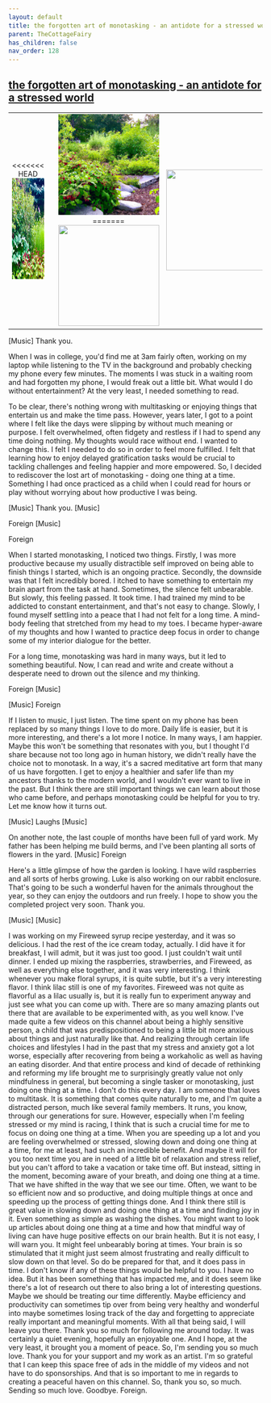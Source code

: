 ```yaml
---
layout: default
title: the forgotten art of monotasking - an antidote for a stressed world
parent: TheCottageFairy
has_children: false
nav_order: 128
---
```


## [the forgotten art of monotasking - an antidote for a stressed world](https://www.youtube.com/watch?v=FdH1jP6mtqI)

<div>
<table align="center">
	<tr>
		<td align="center">
<<<<<<< HEAD
			<img src="../../assets/cottage_fairy_ai_generated_photos/the_forgotten_art_of_monotasking_-_an_antidote_for_a_stressed_world-[FdH1jP6mtqI]/generated_00.png" height="200" width="200"/>
		</td>
		<td align="center">
			<img src="../../assets/cottage_fairy_ai_generated_photos/the_forgotten_art_of_monotasking_-_an_antidote_for_a_stressed_world-[FdH1jP6mtqI]/generated_01.png" height="200" width="200"/>
		</td>
		<td align="center">
			<img src="../../assets/cottage_fairy_ai_generated_photos/the_forgotten_art_of_monotasking_-_an_antidote_for_a_stressed_world-[FdH1jP6mtqI]/generated_02.png" height="200" width="200"/>
=======
			<img src="../../posters/the_forgotten_art_of_monotasking_-_an_antidote_for_a_stressed_world-[FdH1jP6mtqI]/generated_00.png" height="200" width="200"/>
		</td>
		<td align="center">
			<img src="../../posters/the_forgotten_art_of_monotasking_-_an_antidote_for_a_stressed_world-[FdH1jP6mtqI]/generated_01.png" height="200" width="200"/>
		</td>
		<td align="center">
			<img src="../../posters/the_forgotten_art_of_monotasking_-_an_antidote_for_a_stressed_world-[FdH1jP6mtqI]/generated_02.png" height="200" width="200"/>
>>>>>>> ffe52613361410ad9d371a0f80e81de4dd24175f
		</td>
	</tr>
</table>
</div>

[Music] Thank you.

When I was in college, you'd find me at 3am fairly often, working on my laptop while listening to the TV in the background and probably checking my phone every few minutes. The moments I was stuck in a waiting room and had forgotten my phone, I would freak out a little bit. What would I do without entertainment? At the very least, I needed something to read.

To be clear, there's nothing wrong with multitasking or enjoying things that entertain us and make the time pass. However, years later, I got to a point where I felt like the days were slipping by without much meaning or purpose. I felt overwhelmed, often fidgety and restless if I had to spend any time doing nothing. My thoughts would race without end. I wanted to change this. I felt I needed to do so in order to feel more fulfilled. I felt that learning how to enjoy delayed gratification tasks would be crucial to tackling challenges and feeling happier and more empowered. So, I decided to rediscover the lost art of monotasking - doing one thing at a time. Something I had once practiced as a child when I could read for hours or play without worrying about how productive I was being.

[Music] Thank you. [Music]

Foreign [Music]

Foreign

When I started monotasking, I noticed two things. Firstly, I was more productive because my usually distractible self improved on being able to finish things I started, which is an ongoing practice. Secondly, the downside was that I felt incredibly bored. I itched to have something to entertain my brain apart from the task at hand. Sometimes, the silence felt unbearable. But slowly, this feeling passed. It took time. I had trained my mind to be addicted to constant entertainment, and that's not easy to change. Slowly, I found myself settling into a peace that I had not felt for a long time. A mind-body feeling that stretched from my head to my toes. I became hyper-aware of my thoughts and how I wanted to practice deep focus in order to change some of my interior dialogue for the better.

For a long time, monotasking was hard in many ways, but it led to something beautiful. Now, I can read and write and create without a desperate need to drown out the silence and my thinking.

Foreign [Music]

[Music] Foreign

If I listen to music, I just listen. The time spent on my phone has been replaced by so many things I love to do more. Daily life is easier, but it is more interesting, and there's a lot more I notice. In many ways, I am happier. Maybe this won't be something that resonates with you, but I thought I'd share because not too long ago in human history, we didn't really have the choice not to monotask. In a way, it's a sacred meditative art form that many of us have forgotten. I get to enjoy a healthier and safer life than my ancestors thanks to the modern world, and I wouldn't ever want to live in the past. But I think there are still important things we can learn about those who came before, and perhaps monotasking could be helpful for you to try. Let me know how it turns out.

[Music] Laughs [Music]

On another note, the last couple of months have been full of yard work. My father has been helping me build berms, and I've been planting all sorts of flowers in the yard. [Music] Foreign

Here's a little glimpse of how the garden is looking. I have wild raspberries and all sorts of herbs growing. Luke is also working on our rabbit enclosure. That's going to be such a wonderful haven for the animals throughout the year, so they can enjoy the outdoors and run freely. I hope to show you the completed project very soon. Thank you.

[Music] [Music]

I was working on my Fireweed syrup recipe yesterday, and it was so delicious. I had the rest of the ice cream today, actually. I did have it for breakfast, I will admit, but it was just too good. I just couldn't wait until dinner. I ended up mixing the raspberries, strawberries, and Fireweed, as well as everything else together, and it was very interesting. I think whenever you make floral syrups, it is quite subtle, but it's a very interesting flavor. I think lilac still is one of my favorites. Fireweed was not quite as flavorful as a lilac usually is, but it is really fun to experiment anyway and just see what you can come up with. There are so many amazing plants out there that are available to be experimented with, as you well know. I've made quite a few videos on this channel about being a highly sensitive person, a child that was predispositioned to being a little bit more anxious about things and just naturally like that. And realizing through certain life choices and lifestyles I had in the past that my stress and anxiety got a lot worse, especially after recovering from being a workaholic as well as having an eating disorder. And that entire process and kind of decade of rethinking and reforming my life brought me to surprisingly greatly value not only mindfulness in general, but becoming a single tasker or monotasking, just doing one thing at a time. I don't do this every day. I am someone that loves to multitask. It is something that comes quite naturally to me, and I'm quite a distracted person, much like several family members. It runs, you know, through our generations for sure. However, especially when I'm feeling stressed or my mind is racing, I think that is such a crucial time for me to focus on doing one thing at a time. When you are speeding up a lot and you are feeling overwhelmed or stressed, slowing down and doing one thing at a time, for me at least, had such an incredible benefit. And maybe it will for you too next time you are in need of a little bit of relaxation and stress relief, but you can't afford to take a vacation or take time off. But instead, sitting in the moment, becoming aware of your breath, and doing one thing at a time. That we have shifted in the way that we see our time. Often, we want to be so efficient now and so productive, and doing multiple things at once and speeding up the process of getting things done. And I think there still is great value in slowing down and doing one thing at a time and finding joy in it. Even something as simple as washing the dishes. You might want to look up articles about doing one thing at a time and how that mindful way of living can have huge positive effects on our brain health. But it is not easy, I will warn you. It might feel unbearably boring at times. Your brain is so stimulated that it might just seem almost frustrating and really difficult to slow down on that level. So do be prepared for that, and it does pass in time. I don't know if any of these things would be helpful to you. I have no idea. But it has been something that has impacted me, and it does seem like there's a lot of research out there to also bring a lot of interesting questions. Maybe we should be treating our time differently. Maybe efficiency and productivity can sometimes tip over from being very healthy and wonderful into maybe sometimes losing track of the day and forgetting to appreciate really important and meaningful moments. With all that being said, I will leave you there. Thank you so much for following me around today. It was certainly a quiet evening, hopefully an enjoyable one. And I hope, at the very least, it brought you a moment of peace. So, I'm sending you so much love. Thank you for your support and my work as an artist. I'm so grateful that I can keep this space free of ads in the middle of my videos and not have to do sponsorships. And that is so important to me in regards to creating a peaceful haven on this channel. So, thank you so, so much. Sending so much love. Goodbye. Foreign.